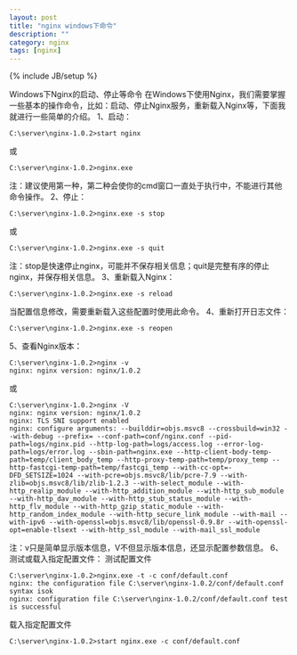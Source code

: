 ```yaml
---
layout: post
title: "nginx windows下命令"
description: ""
category: nginx
tags: [nginx]
---
```

{% include JB/setup %}

Windows下Nginx的启动、停止等命令
在Windows下使用Nginx，我们需要掌握一些基本的操作命令，比如：启动、停止Nginx服务，重新载入Nginx等，下面我就进行一些简单的介绍。
1、启动：

	C:\server\nginx-1.0.2>start nginx

或

	C:\server\nginx-1.0.2>nginx.exe

注：建议使用第一种，第二种会使你的cmd窗口一直处于执行中，不能进行其他命令操作。
2、停止：

	C:\server\nginx-1.0.2>nginx.exe -s stop

或

	C:\server\nginx-1.0.2>nginx.exe -s quit

注：stop是快速停止nginx，可能并不保存相关信息；quit是完整有序的停止nginx，并保存相关信息。
3、重新载入Nginx：

	C:\server\nginx-1.0.2>nginx.exe -s reload

当配置信息修改，需要重新载入这些配置时使用此命令。
4、重新打开日志文件：

	C:\server\nginx-1.0.2>nginx.exe -s reopen

5、查看Nginx版本：

	C:\server\nginx-1.0.2>nginx -v
	nginx: nginx version: nginx/1.0.2

或

	C:\server\nginx-1.0.2>nginx -V
	nginx: nginx version: nginx/1.0.2 
	nginx: TLS SNI support enabled 
	nginx: configure arguments: --builddir=objs.msvc8 --crossbuild=win32 --with-debug --prefix= --conf-path=conf/nginx.conf --pid-path=logs/nginx.pid --http-log-path=logs/access.log --error-log-path=logs/error.log --sbin-path=nginx.exe --http-client-body-temp-path=temp/client_body_temp --http-proxy-temp-path=temp/proxy_temp --http-fastcgi-temp-path=temp/fastcgi_temp --with-cc-opt=-DFD_SETSIZE=1024 --with-pcre=objs.msvc8/lib/pcre-7.9 --with-zlib=objs.msvc8/lib/zlib-1.2.3 --with-select_module --with-http_realip_module --with-http_addition_module --with-http_sub_module --with-http_dav_module --with-http_stub_status_module --with-http_flv_module --with-http_gzip_static_module --with-http_random_index_module --with-http_secure_link_module --with-mail --with-ipv6 --with-openssl=objs.msvc8/lib/openssl-0.9.8r --with-openssl-opt=enable-tlsext --with-http_ssl_module --with-mail_ssl_module

注：v只是简单显示版本信息，V不但显示版本信息，还显示配置参数信息。
6、测试或载入指定配置文件：
测试配置文件

	C:\server\nginx-1.0.2>nginx.exe -t -c conf/default.conf
	nginx: the configuration file C:\server\nginx-1.0.2/conf/default.conf syntax isok
	nginx: configuration file C:\server\nginx-1.0.2/conf/default.conf test is successful

载入指定配置文件

	C:\server\nginx-1.0.2>start nginx.exe -c conf/default.conf